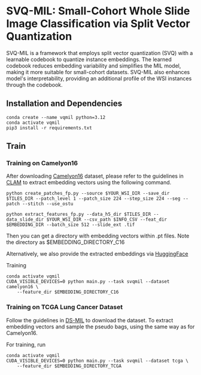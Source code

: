 SVQ-MIL: Small-Cohort Whole Slide Image Classification via Split Vector Quantization
======

SVQ-MIL is a framework that employs split vector quantization (SVQ) with a learnable codebook to quantize instance embeddings. The learned codebook reduces embedding variability and simplifies the MIL model, making it more suitable for small-cohort datasets. SVQ-MIL also enhances model's interpretability, providing an additional profile of the WSI instances through the codebook.

## Installation and Dependencies

```
conda create --name vqmil python=3.12
conda activate vqmil
pip3 install -r requirements.txt
```

## Train

### Training on Camelyon16

After downloading [Camelyon16](https://camelyon16.grand-challenge.org/Data/) dataset, please refer to the guidelines in [CLAM](https://github.com/mahmoodlab/CLAM) to extract embedding vectors using the following command.

```
python create_patches_fp.py --source $YOUR_WSI_DIR --save_dir $TILES_DIR --patch_level 1 --patch_size 224 --step_size 224 --seg --patch --stitch --use_ostu

python extract_features_fp.py --data_h5_dir $TILES_DIR --data_slide_dir $YOUR_WSI_DIR --csv_path $INFO_CSV --feat_dir $EMBEDDING_DIR --batch_size 512 --slide_ext .tif
```
Then you can get a directory with embedding vectors within .pt files. Note the directory as $EMBEDDING_DIRECTORY_C16

Alternatively, we also provide the extracted embeddings via [HuggingFace](https://huggingface.co/datasets/aCoalBall/SVQMIL-C16-Embeddings) 

Training

```
conda activate vqmil
CUDA_VISIBLE_DEVICES=0 python main.py --task svqmil --dataset camelyon16 \
    --feature_dir $EMBEDDING_DIRECTORY_C16
```


### Training on TCGA Lung Cancer Dataset

Follow the guidelines in [DS-MIL](https://github.com/binli123/dsmil-wsi) to download the dataset. To extract embedding vectors and sample the pseudo bags, using the same way as for Camelyon16.

For training, run
```
conda activate vqmil
CUDA_VISIBLE_DEVICES=0 python main.py --task svqmil --dataset tcga \
    --feature_dir $EMBEDDING_DIRECTORY_TCGA
```


